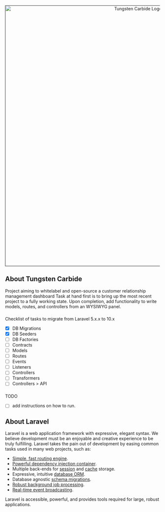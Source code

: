 <p align="center"><a href="" target="_blank"><img src="https://github.com/tylerjheslop/crm-backend/blob/main/public/img/readme-logo.png?raw=true" width="850" alt="Tungsten Carbide Logo"></a></p>

<p align="center">
</p>

## About Tungsten Carbide

Project aiming to whitelabel and open-source a customer relationship management dashboard 
Task at hand first is to bring up the most recent project to a fully working state.
Upon completion, add functionality to write models, routes, and controllers from an WYSIWYG panel. 

###
Checklist of tasks to migrate from Laravel 5.x.x to 10.x
- [x] DB Migrations
- [x] DB Seeders
- [ ] DB Factories
- [ ] Contracts
- [ ] Models
- [ ] Routes
- [ ] Events
- [ ] Listeners
- [ ] Controllers
- [ ] Transformers
- [ ] Controllers > API

###
TODO
- [ ] add instructions on how to run.

## About Laravel
Laravel is a web application framework with expressive, elegant syntax. We believe development must be an enjoyable and creative experience to be truly fulfilling. Laravel takes the pain out of development by easing common tasks used in many web projects, such as:

- [Simple, fast routing engine](https://laravel.com/docs/routing).
- [Powerful dependency injection container](https://laravel.com/docs/container).
- Multiple back-ends for [session](https://laravel.com/docs/session) and [cache](https://laravel.com/docs/cache) storage.
- Expressive, intuitive [database ORM](https://laravel.com/docs/eloquent).
- Database agnostic [schema migrations](https://laravel.com/docs/migrations).
- [Robust background job processing](https://laravel.com/docs/queues).
- [Real-time event broadcasting](https://laravel.com/docs/broadcasting).

Laravel is accessible, powerful, and provides tools required for large, robust applications.
